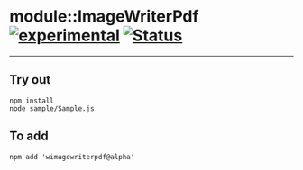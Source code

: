 
# module::ImageWriterPdf [![experimental](https://img.shields.io/badge/stability-experimental-orange.svg)](https://github.com/emersion/stability-badges#experimental) [![Status](https://github.com/Wandalen/wImageWriterPdf/workflows/Test/badge.svg)](https://github.com/Wandalen/wImageWriterPdf/actions?query=workflow%3ATest)

___

## Try out
```
npm install
node sample/Sample.js
```

## To add
```
npm add 'wimagewriterpdf@alpha'
```


